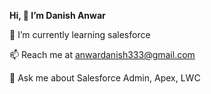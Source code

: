 **Hi, 👋 I’m Danish Anwar**

🌱 I’m currently learning salesforce

📫 Reach me at anwardanish333@gmail.com

💬 Ask me about Salesforce Admin, Apex, LWC


<!--
**Iamdanishanwar/IamDanishAnwar** is a ✨ _special_ ✨ repository because its `README.md` (this file) appears on your GitHub profile.
-->

